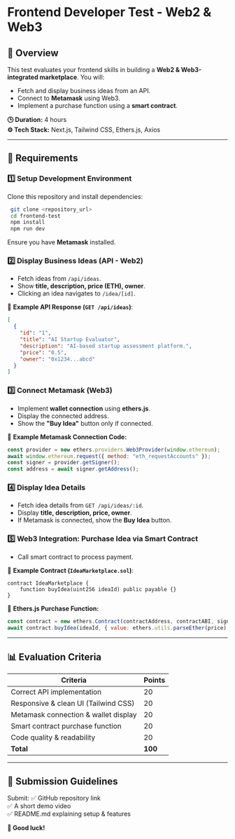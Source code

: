 # Frontend Developer Test - Web2 & Web3

## 📌 Overview
This test evaluates your frontend skills in building a **Web2 & Web3-integrated marketplace**. You will:
- Fetch and display business ideas from an API.
- Connect to **Metamask** using Web3.
- Implement a purchase function using a **smart contract**.

**🕒 Duration:** 4 hours  
**⚙️ Tech Stack:** Next.js, Tailwind CSS, Ethers.js, Axios

---

## 🎯 Requirements

### **1️⃣ Setup Development Environment**
Clone this repository and install dependencies:
```bash
 git clone <repository_url>
 cd frontend-test
 npm install
 npm run dev
```
Ensure you have **Metamask** installed.

### **2️⃣ Display Business Ideas (API - Web2)**
- Fetch ideas from `/api/ideas`.
- Show **title, description, price (ETH), owner**.
- Clicking an idea navigates to `/idea/[id]`.

📌 **Example API Response (`GET /api/ideas`)**:
```json
[
  {
    "id": "1",
    "title": "AI Startup Evaluator",
    "description": "AI-based startup assessment platform.",
    "price": "0.5",
    "owner": "0x1234...abcd"
  }
]
```

### **3️⃣ Connect Metamask (Web3)**
- Implement **wallet connection** using **ethers.js**.
- Display the connected address.
- Show the **"Buy Idea"** button only if connected.

📌 **Example Metamask Connection Code:**
```javascript
const provider = new ethers.providers.Web3Provider(window.ethereum);
await window.ethereum.request({ method: "eth_requestAccounts" });
const signer = provider.getSigner();
const address = await signer.getAddress();
```

### **4️⃣ Display Idea Details**
- Fetch idea details from `GET /api/ideas/:id`.
- Display **title, description, price, owner**.
- If Metamask is connected, show the **Buy Idea** button.

### **5️⃣ Web3 Integration: Purchase Idea via Smart Contract**
- Call smart contract to process payment.

📌 **Example Contract (`IdeaMarketplace.sol`)**:
```solidity
contract IdeaMarketplace {
    function buyIdea(uint256 ideaId) public payable {}
}
```

📌 **Ethers.js Purchase Function:**
```javascript
const contract = new ethers.Contract(contractAddress, contractABI, signer);
await contract.buyIdea(ideaId, { value: ethers.utils.parseEther(price) });
```

---

## 📊 Evaluation Criteria
| Criteria | Points |
|----------|--------|
| Correct API implementation | 20 |
| Responsive & clean UI (Tailwind CSS) | 20 |
| Metamask connection & wallet display | 20 |
| Smart contract purchase function | 20 |
| Code quality & readability | 20 |
| **Total** | **100** |

---

## 📌 Submission Guidelines
Submit:
✅ GitHub repository link  
✅ A short demo video  
✅ README.md explaining setup & features  

**🚀 Good luck!**
